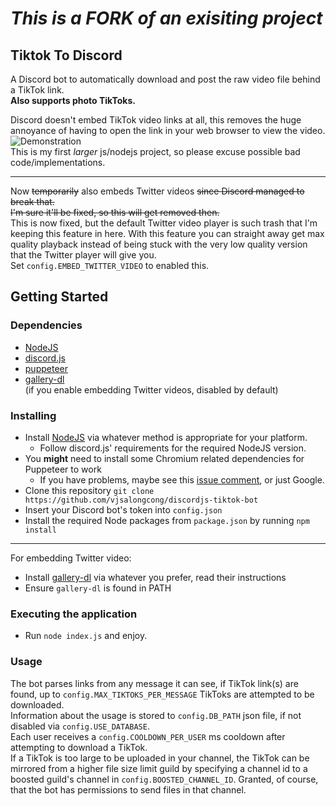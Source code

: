 # *This is a FORK of an exisiting project*
## Tiktok To Discord
A Discord bot to automatically download and post the raw video file behind a TikTok link.  
**Also supports photo TikToks.**

Discord doesn't embed TikTok video links at all, this removes the huge annoyance of having to open the link in your web browser to view the video.  
![Demonstration](https://i.imgur.com/k4DlynO.gif)  
This is my first *larger* js/nodejs project, so please excuse possible bad code/implementations.

---

Now ~~temporarily~~ also embeds Twitter videos ~~since Discord managed to break that.  
I'm sure it'll be fixed, so this will get removed then.~~  
This is now fixed, but the default Twitter video player is such trash that I'm keeping this feature in here. With this feature you can straight away get max quality playback instead of being stuck with the very low quality version that the Twitter player will give you.  
Set `config.EMBED_TWITTER_VIDEO` to enabled this.

## Getting  Started

### Dependencies

* [NodeJS](https://nodejs.org/en/)
* [discord.js](https://github.com/discordjs/discord.js)
* [puppeteer](https://github.com/puppeteer/puppeteer)
* [gallery-dl](https://github.com/mikf/gallery-dl)  
(if you enable embedding Twitter videos, disabled by default)

### Installing

* Install [NodeJS](https://nodejs.org/en/) via whatever method is appropriate for your platform.
  * Follow discord.js' requirements for the required NodeJS version.
* You **might** need to install some Chromium related dependencies for Puppeteer to work
  * If you have problems, maybe see this [issue comment](https://github.com/0x464e/tiktok_to_discord/issues/3#issuecomment-1257024391), or just Google.
* Clone this repository
`git clone https://github.com/vjsalongcong/discordjs-tiktok-bot`
* Insert your Discord bot's token into `config.json` 
* Install the required Node packages from `package.json` by running `npm install`
---
For embedding Twitter video:
* Install [gallery-dl](https://github.com/mikf/gallery-dl) via whatever you prefer, read their instructions  
* Ensure `gallery-dl` is found in PATH

### Executing the application

* Run `node index.js` and enjoy.

### Usage
The bot parses links from any message it can see, if TikTok link(s) are found, up to `config.MAX_TIKTOKS_PER_MESSAGE` TikToks are attempted to be downloaded.  
Information about the usage is stored to `config.DB_PATH` json file, if not disabled via `config.USE_DATABASE`.  
Each user receives a `config.COOLDOWN_PER_USER` ms cooldown after attempting to download a TikTok.  
If a TikTok is too large to be uploaded in your channel, the TikTok can be mirrored from a higher file size limit guild by specifying a channel id to a boosted guild's channel in `config.BOOSTED_CHANNEL_ID`. Granted, of course, that the bot has permissions to send files in that channel.
